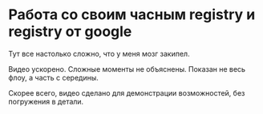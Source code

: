 # Работа со своим часным registry и registry от google

Тут все настолько сложно, что у меня мозг закипел.

Видео ускорено. Сложные моменты не объяснены. Показан не весь флоу, а часть с середины.

Скорее всего, видео сделано для демонстрации возможностей, без погружения в детали.
